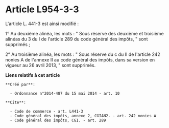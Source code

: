 # Article L954-3-3

L'article L. 441-3 est ainsi modifié : 

1° Au deuxième alinéa, les mots : " Sous réserve des deuxième et troisième alinéas du 3 du I de l'article 289 du code général
des impôts, " sont supprimés ; 

2° Au troisième alinéa, les mots : " Sous réserve du c du II de l'article 242 nonies A de l'annexe II au code général des
impôts, dans sa version en vigueur au 26 avril 2013, " sont supprimés.

**Liens relatifs à cet article**

	**Créé par**:

	  - Ordonnance n°2014-487 du 15 mai 2014 - art. 10

	**Cite**:

	  - Code de commerce - art. L441-3
	  - Code général des impôts, annexe 2, CGIAN2. - art. 242 nonies A
	  - Code général des impôts, CGI. - art. 289
